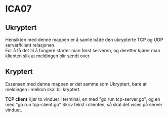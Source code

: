 # ICA07

## Ukryptert    
Hensikten med denne mappen er å samle både den ukrypterte TCP og UDP server/klient relasjonen.    
For å få det til å fungere starter man først serveren, og deretter kjører man klienten slik at meldingen blir sendt over.      

## Kryptert
Essensen med denne mappen er det samme som Ukryptert, bare at meldingen i mellom skal bli kryptert.

**TCP client**
Kjør to vinduer i terminal, en med "go run tcp-server.go", og en med "go run tcp-client.go"
Skriv tekst i clienten, så skal det vises på server vinduet.
